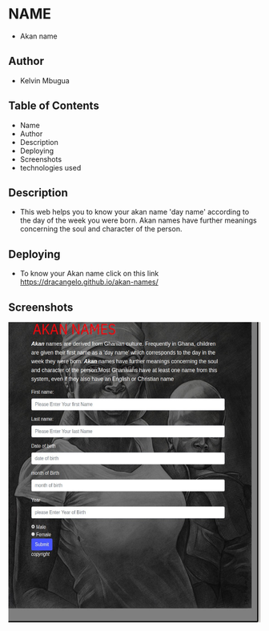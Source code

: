 # NAME
- Akan name
## Author
- Kelvin Mbugua
## Table of Contents
- Name
- Author
- Description
- Deploying
- Screenshots
- technologies used
## Description
- This web helps you to know your akan name 'day name' according to the day of the week you were born. Akan names have further meanings concerning the soul and character of the person.
## Deploying
- To know your Akan name click on this link https://dracangelo.github.io/akan-names/
## Screenshots
<img src="images/hey.jpg" width=600px height=600px>
